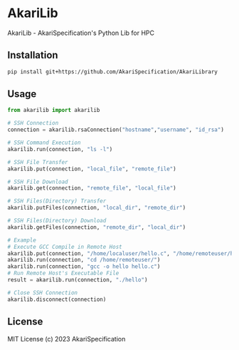 # AkariLib
AkariLib - AkariSpecification's Python Lib for HPC

## Installation
```bash
pip install git+https://github.com/AkariSpecification/AkariLibrary
```

## Usage
```python
from akarilib import akarilib

# SSH Connection
connection = akarilib.rsaConnection("hostname","username", "id_rsa")

# SSH Command Execution
akarilib.run(connection, "ls -l")

# SSH File Transfer
akarilib.put(connection, "local_file", "remote_file")

# SSH File Download
akarilib.get(connection, "remote_file", "local_file")

# SSH Files(Directory) Transfer
akarilib.putFiles(connection, "local_dir", "remote_dir")

# SSH Files(Directory) Download
akarilib.getFiles(connection, "remote_dir", "local_dir")

# Example
# Execute GCC Compile in Remote Host
akarilib.put(connection, "/home/localuser/hello.c", "/home/remoteuser/hello.c")
akarilib.run(connection, "cd /home/remoteuser/")
akarilib.run(connection, "gcc -o hello hello.c")
# Run Remote Host's Executable File
result = akarilib.run(connection, "./hello")

# Close SSH Connection
akarilib.disconnect(connection)
```

## License
MIT License (c) 2023 AkariSpecification
